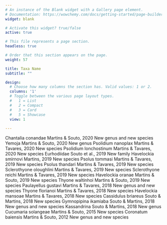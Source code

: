 ```yaml
---
# An instance of the Blank widget with a Gallery page element.
# Documentation: https://wowchemy.com/docs/getting-started/page-builder/
widget: blank

# Activate this widget? true/false
active: true

# This file represents a page section.
headless: true

# Order that this section appears on the page.
weight: 57

title: Taxa Name
subtitle: ""

design:
  # Choose how many columns the section has. Valid values: 1 or 2.
  columns: '1'
  # Toggle between the various page layout types.
  #   1 = List
  #   2 = Compact  
  #   3 = Card
  #   5 = Showcase
  view: 1
        
---
```

Chantalia conandae Martins & Souto, 2020 New genus and new species
Yemoja Martins & Souto, 2020 New genus
Psolidium nanoplax Martins & Tavares, 2020 New species
Psolidium lonchostinum Martins & Tavares, 2020 New species
Eurhodiidae Souto et al., 2019 New family
Havelockia smirnovi Martins, 2019 New species
Psolus tommasi Martins & Tavares, 2019 New species
Psolus thandari Martins & Tavares, 2019 New species
Sclerothyone oloughlini Martins & Tavares, 2019 New species
Sclerothyone reichi Martins & Tavares, 2019 New species
Havelockia oranae Martins & Souto, 2019 New species
Thyone waltinhoi Martins & Souto, 2019 New species
Paulayellus gustavi Martins & Tavares, 2018 New genus and new species
Thyone florianoi Martins & Tavares, 2018 New species
Havelockia mansoae Martins & Tavares, 2018 New species
Cassidulus briareus Souto & Martins, 2018 New species
Gymnopipina ikamiaba Souto & Martins, 2018 New genus and new species
Kassandrina Souto & Martins, 2018 New genus
Cucumaria solangeae Martins & Souto, 2015 New species
Coronatum baiensis Martins & Souto, 2012 New genus and new species
